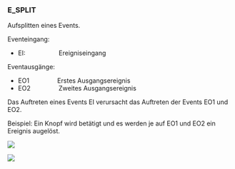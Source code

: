 ### E\_SPLIT

Aufsplitten eines Events.

Eventeingang:

*   EI:                   Ereigniseingang                      

Eventausgänge:

*   EO1                Erstes Ausgangsereignis
*   EO2                Zweites Ausgangsereignis

Das Auftreten eines Events EI verursacht das Auftreten der Events EO1 und EO2.

Beispiel: Ein Knopf wird betätigt und es werden je auf EO1 und EO2 ein Ereignis augelöst.

![](https://user-images.githubusercontent.com/113907476/227972526-0c1d6245-f068-4b58-a4b6-37b9dcb98398.png)

![](https://user-images.githubusercontent.com/69573151/210802227-1615f35d-6ed5-459b-a796-a5ef5fb11452.png)
